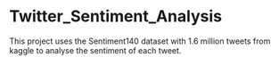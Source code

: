 # Twitter_Sentiment_Analysis
This project uses the Sentiment140 dataset with 1.6 million tweets from kaggle to analyse the sentiment of each tweet.
